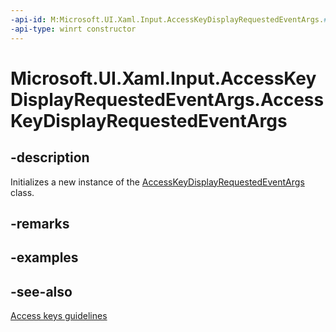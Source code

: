 ```yaml
---
-api-id: M:Microsoft.UI.Xaml.Input.AccessKeyDisplayRequestedEventArgs.#ctor
-api-type: winrt constructor
---
```


<!-- Method syntax
public AccessKeyDisplayRequestedEventArgs()
-->

# Microsoft.UI.Xaml.Input.AccessKeyDisplayRequestedEventArgs.AccessKeyDisplayRequestedEventArgs

## -description
Initializes a new instance of the [AccessKeyDisplayRequestedEventArgs](accesskeydisplayrequestedeventargs.md) class.

## -remarks

## -examples

## -see-also
[Access keys guidelines](/windows/apps/design/input/access-keys)
